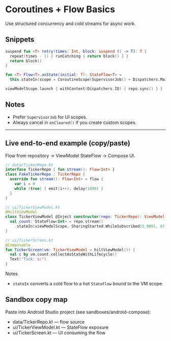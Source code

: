 # Coroutines + Flow Basics

Use structured concurrency and cold streams for async work.

## Snippets

```kotlin
suspend fun <T> retry(times: Int, block: suspend () -> T): T {
  repeat(times - 1) { runCatching { return block() } }
  return block()
}
```

```kotlin
fun <T> Flow<T>.asState(initial: T): StateFlow<T> =
  this.stateIn(scope = CoroutineScope(SupervisorJob() + Dispatchers.Main.immediate), started = SharingStarted.WhileSubscribed(5_000), initialValue = initial)
```

```kotlin
viewModelScope.launch { withContext(Dispatchers.IO) { repo.sync() } }
```

## Notes

- Prefer `SupervisorJob` for UI scopes.
- Always cancel in `onCleared()` if you create custom scopes.

---

## Live end-to-end example (copy/paste)

Flow from repository → ViewModel StateFlow → Compose UI.

```kotlin
// data/TickerRepo.kt
interface TickerRepo { fun stream(): Flow<Int> }
class FakeTickerRepo : TickerRepo {
  override fun stream(): Flow<Int> = flow {
    var i = 0
    while (true) { emit(i++); delay(1000) }
  }
}
```

```kotlin
// ui/TickerViewModel.kt
@HiltViewModel
class TickerViewModel @Inject constructor(repo: TickerRepo): ViewModel() {
  val count: StateFlow<Int> = repo.stream()
    .stateIn(viewModelScope, SharingStarted.WhileSubscribed(5_000), 0)
}
```

```kotlin
// ui/TickerScreen.kt
@Composable
fun TickerScreen(vm: TickerViewModel = hiltViewModel()) {
  val c by vm.count.collectAsStateWithLifecycle()
  Text("Tick: $c")
}
```

Notes

- `stateIn` converts a cold flow to a hot `StateFlow` bound to the VM scope.

## Sandbox copy map

Paste into Android Studio project (see sandboxes/android-compose):

- data/TickerRepo.kt — flow source
- ui/TickerViewModel.kt — StateFlow exposure
- ui/TickerScreen.kt — UI consuming the flow
